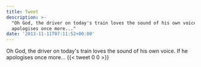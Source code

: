 ```yaml
---
title: Tweet
description: >-
  "Oh God, the driver on today's train loves the sound of his own voice. If he
  apologises once more..."
date: '2013-11-11T07:11:52+00:00'
---
```

Oh God, the driver on today's train loves the sound of his own voice. If he apologises once more...
      {{< tweet 0 0 >}}
    
